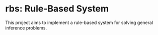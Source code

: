 # rbs: Rule-Based System

This project aims to implement a rule-based system for solving general inference
problems.
